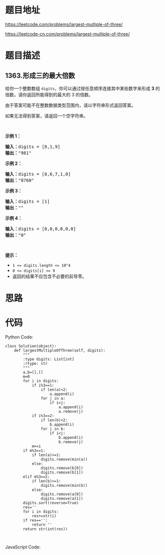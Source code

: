 # 题目地址
https://leetcode.com/problems/largest-multiple-of-three/

https://leetcode-cn.com/problems/largest-multiple-of-three/
# 题目描述
## 1363.形成三的最大倍数
<p>给你一个整数数组&nbsp;<code>digits</code>，你可以通过按任意顺序连接其中某些数字来形成 <strong>3</strong> 的倍数，请你返回所能得到的最大的 3 的倍数。</p>

<p>由于答案可能不在整数数据类型范围内，请以字符串形式返回答案。</p>

<p>如果无法得到答案，请返回一个空字符串。</p>

<p>&nbsp;</p>

<p><strong>示例 1：</strong></p>

<pre><strong>输入：</strong>digits = [8,1,9]
<strong>输出：</strong>&quot;981&quot;
</pre>

<p><strong>示例 2：</strong></p>

<pre><strong>输入：</strong>digits = [8,6,7,1,0]
<strong>输出：</strong>&quot;8760&quot;
</pre>

<p><strong>示例 3：</strong></p>

<pre><strong>输入：</strong>digits = [1]
<strong>输出：</strong>&quot;&quot;
</pre>

<p><strong>示例 4：</strong></p>

<pre><strong>输入：</strong>digits = [0,0,0,0,0,0]
<strong>输出：</strong>&quot;0&quot;
</pre>

<p>&nbsp;</p>

<p><strong>提示：</strong></p>

<ul>
	<li><code>1 &lt;= digits.length &lt;= 10^4</code></li>
	<li><code>0 &lt;= digits[i] &lt;= 9</code></li>
	<li>返回的结果不应包含不必要的前导零。</li>
</ul>

# 思路

# 代码
Python Code:

```
class Solution(object):
    def largestMultipleOfThree(self, digits):
        """
        :type digits: List[int]
        :rtype: str
        """
        a,b=[],[]
        m=0
        for i in digits:
            if i%3==1:
                if len(a)<2:
                    a.append(i)
                for j in a:
                    if i<j:
                        a.append(i)
                        a.remove(j)
            if i%3==2:
                if len(b)<2:
                    b.append(i)
                for j in b:
                    if i<j:
                        b.append(i)
                        b.remove(j)
            m+=i
        if m%3==1:
            if len(a)>=1:
                digits.remove(min(a))
            else:
                digits.remove(b[0])
                digits.remove(b[1])
        elif m%3==2:
            if len(b)>=1:
                digits.remove(min(b))
            else:
                digits.remove(a[0])
                digits.remove(a[1])
        digits.sort(reverse=True)
        res=''
        for i in digits:
            res+=str(i)
        if res=='':
            return ''
        return str(int(res))
        
        
```
JavaScript Code:

```

```
